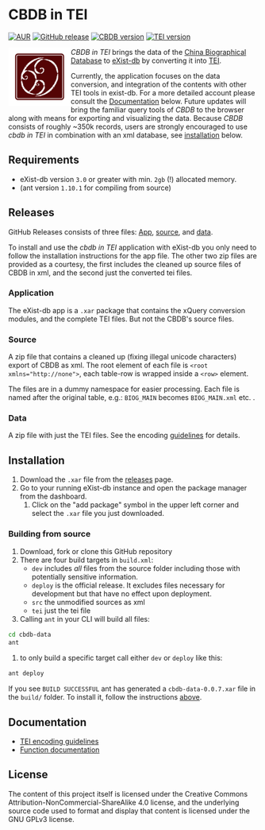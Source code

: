 # CBDB in TEI
[![AUR](https://img.shields.io/badge/license-GPLv3.0-blue.svg)](https://choosealicense.com/licenses/gpl-3.0/)
[![GitHub release](https://img.shields.io/badge/release-0.6.3-green.svg)](https://github.com/duncdrum/cbdb-data/releases/latest)
[![CBDB version](https://img.shields.io/badge/CBDB-20150202-red.svg)](https://hu-my.sharepoint.com/personal/hongsuwang_fas_harvard_edu/_layouts/15/guestaccess.aspx?guestaccesstoken=3E8k6iahdJx2Ew6k%2BAeKHDuP4DSSFzbpy02BbfjXhKs%3D&docid=09fda1531e3214410a18eb2aece0b003f)
[![TEI version](https://img.shields.io/badge/TEI_P5-3.1.0-yellow.svg)](http://www.tei-c.org/release/doc/tei-p5-doc/en/html/index.html)

<img src="icon.png" align="left" width="25%"/>

*CBDB in TEI* brings the data of the [China Biographical Database](http://projects.iq.harvard.edu/cbdb/home)
to [eXist-db](http://exist-db.org/exist/apps/homepage/index.html) by converting it into [TEI](http://www.tei-c.org/index.xml).

Currently, the application focuses on the data conversion, and integration of the contents with other TEI tools in exist-db.
For a more detailed account please consult the [Documentation](#documentation) below. Future updates will bring the familiar query
tools of *CBDB* to the browser along with means for exporting and visualizing the data.
Because *CBDB* consists of roughly ~350k records, users are strongly encouraged to use *cbdb in TEI* in combination with an xml database, see [installation](#installation) below.


## Requirements
*   eXist-db version `3.0` or greater with min. `2gb` (!) allocated memory.
*   (ant version `1.10.1` for compiling from source)


## Releases
GitHub Releases consists of three files: [App](#application), [source](#source), and [data](#data).

To install and use the *cbdb in TEI* application with eXist-db you only need to follow the installation instructions for the app file.
The other two zip files are provided as a courtesy, the first includes the cleaned up source files of CBDB in xml, and the second
just the converted tei files.

### Application
The eXist-db app is a `.xar` package that contains the xQuery conversion modules, and the complete TEI files.
But not the CBDB's source files.

### Source
A zip file that contains a cleaned up (fixing illegal unicode characters) export of CBDB as xml.
The root element of each file is `<root xmlns="http://none">`, each table-row is wrapped inside a `<row>` element.

The files are in a dummy namespace for easier processing.
Each file is named after the original table, e.g.:
`BIOG_MAIN` becomes `BIOG_MAIN.xml` etc. .

### Data
A zip file with just the TEI files. See the encoding [guidelines](doc/encoding-desc.md) for details.

## Installation
1.  Download  the `.xar` file from the [releases](https://github.com/duncdrum/cbdb-data/releases) page.
2.  Go to your running eXist-db instance and open the package manager from the dashboard.
    1.  Click on the "add package" symbol in the upper left corner and select the `.xar` file you just downloaded.

### Building from source
1.  Download, fork or clone this GitHub repository
2.  There are four build targets in `build.xml`:
    *   `dev` includes *all* files from the source folder including those with potentially sensitive information.
    *   `deploy` is the official release. It excludes files necessary for development but that have no effect upon deployment.
    *   `src` the unmodified sources as xml
    *   `tei` just the tei file
3.  Calling `ant` in your CLI will build all files:    
```bash
cd cbdb-data
ant
```
  1. to only build a specific target call either `dev` or `deploy` like this:
  ```bash   
  ant deploy
  ```   

If you see `BUILD SUCCESSFUL` ant has generated a `cbdb-data-0.0.7.xar` file in the `build/` folder. To install it, follow the instructions [above](#installation).


## Documentation
*   [TEI encoding guidelines](doc/encoding-desc.md)
*   [Function documentation](doc/function-doc.md)

## License
The content of this project itself is licensed under the Creative Commons Attribution-NonCommercial-ShareAlike 4.0 license,
and the underlying source code used to format and display that content is licensed under the GNU GPLv3 license.
